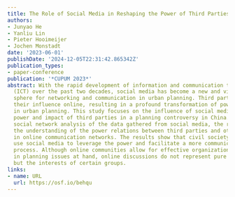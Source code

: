 ```yaml
---
title: The Role of Social Media in Reshaping the Power of Third Parties in Urban Planning
authors:
- Junyao He
- Yanliu Lin
- Pieter Hooimeijer
- Jochen Monstadt
date: '2023-06-01'
publishDate: '2024-12-05T22:31:42.865342Z'
publication_types:
- paper-conference
publication: '*CUPUM 2023*'
abstract: With the rapid development of information and communication technologies
  (ICT) over the past two decades, social media has become a new and vital public
  sphere for networking and communication in urban planning. Third parties have expanded
  their influence online, resulting in a profound transformation of power relations
  in urban planning. This study focuses on the influence of social media on the role,
  power and impact of third parties in a planning controversy in China. Based on the
  social network analysis of the data gathered from social media, the research enriches
  the understanding of the power relations between third parties and other actors
  in online communication networks. The results show that civil society and journalism
  use social media to leverage the power and facilitate a more communicative planning
  process. Although online communities allow for effective organization and actions
  in planning issues at hand, online discussions do not represent pure public interest
  but the interests of certain groups.
links:
- name: URL
  url: https://osf.io/behqu
---
```

